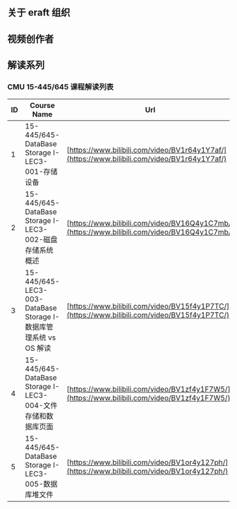 ## 关于 eraft 组织

## 视频创作者

## 解读系列

### CMU 15-445/645 课程解读列表

|   ID   |   Course Name   |  Url    |
| ---- | ---- | ---- |
|   1   |   15-445/645-DataBase Storage I-LEC3-001-存储设备   |   [https://www.bilibili.com/video/BV1r64y1Y7af/](https://www.bilibili.com/video/BV1r64y1Y7af/)   |
|   2   |   15-445/645-DataBase Storage I-LEC3-002-磁盘存储系统概述   |   [https://www.bilibili.com/video/BV16Q4y1C7mb/](https://www.bilibili.com/video/BV16Q4y1C7mb/)   |
|   3   |   15-445/645-LEC3-003-DataBase Storage I-数据库管理系统 vs OS 解读   |   [https://www.bilibili.com/video/BV15f4y1P7TC/](https://www.bilibili.com/video/BV15f4y1P7TC/)   |
|   4   |   15-445/645-DataBase Storage I-LEC3-004-文件存储和数据库页面   |   [https://www.bilibili.com/video/BV1zf4y1F7W5/](https://www.bilibili.com/video/BV1zf4y1F7W5/)   |
|   5   |   15-445/645-DataBase Storage I-LEC3-005-数据库堆文件   |   [https://www.bilibili.com/video/BV1or4y127ph/](https://www.bilibili.com/video/BV1or4y127ph/)   |
